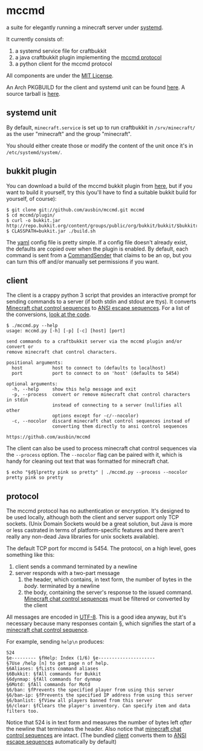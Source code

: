 mccmd
=====

a suite for elegantly running a minecraft server under [systemd][].

It currently consists of:

1. a systemd service file for craftbukkit
2. a java craftbukkit plugin implementing the [mccmd protocol][]
3. a python client for the mccmd protocol

All components are under the [MIT License][].

An Arch PKGBUILD for the client and systemd unit can be found 
[here][PKGBUILD]. A source tarball is [here][sourcetarball].

systemd unit
------------
By default, `minecraft.service` is set up to run craftbukkit in
`/srv/minecraft/` as the user "minecraft" and the group "minecraft".

You should either create those or modify the content of the unit once
it's in `/etc/systemd/system/`.

bukkit plugin
-------------
You can download a build of the mccmd bukkit plugin from 
[here][plugindownload], but if you want to build it yourself,
try this (you'll have to find a suitable bukkit build for yourself, of course):

    $ git clone git://github.com/ausbin/mccmd.git mccmd
    $ cd mccmd/plugin/
    $ curl -o bukkit.jar http://repo.bukkit.org/content/groups/public/org/bukkit/bukkit/$bukkitrel/$bukkitbuild.jar
    $ CLASSPATH=bukkit.jar ./build.sh

The [yaml][] config file is pretty simple. If a config file doesn't
already exist, the defaults are copied over when the plugin is enabled.
By default, each command is sent from a [CommandSender][] that claims to
be an op, but you can turn this off and/or manually set permissions if 
you want.

client
------
The client is a crappy python 3 script that provides an interactive
prompt for sending commands to a server (if both stdin and stdout
are ttys). It converts [Minecraft chat control sequences][controlseq]
to [ANSI escape sequences][]. For a list of the conversions, [look at
the code](https://github.com/ausbin/mccmd/blob/master/mccmd.py). 

    $ ./mccmd.py --help
    usage: mccmd.py [-h] [-p] [-c] [host] [port]

    send commands to a craftbukkit server via the mccmd plugin and/or convert or
    remove minecraft chat control characters.

    positional arguments:
      host           host to connect to (defaults to localhost)
      port           port to connect to on 'host' (defaults to 5454)

    optional arguments:
      -h, --help     show this help message and exit
      -p, --process  convert or remove minecraft chat control characters in stdin
                     instead of connecting to a server (nullifies all other
                     options except for -c/--nocolor)
      -c, --nocolor  discard minecraft chat control sequences instead of
                     converting them directly to ansi control sequences

    https://github.com/ausbin/mccmd

The client can also be used to process minecraft chat control sequences via
the `--process` option. The `--nocolor` flag can be paired with it,
which is handy for cleaning out text that was formatted for minecraft
chat.

    $ echo "§d§lpretty pink so pretty" | ./mccmd.py --process --nocolor
    pretty pink so pretty

protocol
--------
The mccmd protocol has no authentication or encryption. It's designed to
be used locally, although both the client and server support only TCP
sockets.
(Unix Domain Sockets would be a great solution, but Java is more or 
less castrated in terms of platform-specific features and there
aren't really any non-dead Java libraries for unix sockets available).

The default TCP port for mccmd is 5454. The protocol, on a high level,
goes something like this:

1. client sends a command terminated by a newline
2. server responds with a two-part message
    1. the header, which contains, in text form, the number of bytes in
       the *body*. terminated by a newline
    2. the body, containing the server's response to the issued
       command. [Minecraft chat control sequences][controlseq]
       must be filtered or converted by the client

All messages are encoded in [UTF-8][]. This is a good idea anyway, but
it's necessary because many responses contain §, which signifies the 
start of a [minecraft chat control sequence][controlseq].

For example, sending `help\n` produces:

    524
    §e--------- §fHelp: Index (1/6) §e---------------------
    §7Use /help [n] to get page n of help.
    §6Aliases: §fLists command aliases
    §6Bukkit: §fAll commands for Bukkit
    §6dynmap: §fAll commands for dynmap
    §6Motd: §fAll commands for Motd
    §6/ban: §fPrevents the specified player from using this server
    §6/ban-ip: §fPrevents the specified IP address from using this server
    §6/banlist: §fView all players banned from this server
    §6/clear: §fClears the player's inventory. Can specify item and data filters too.

Notice that 524 is in text form and measures the number of bytes left
*after* the newline that terminates the header. Also notice that
[minecraft chat control sequences][controlseq] are intact. (The bundled
[client][] converts them to [ANSI escape sequences][] automatically by
default)

[systemd]: http://freedesktop.org/wiki/Software/systemd/
[mccmd protocol]: #protocol
[client]: #client
[controlseq]: http://wiki.vg/Chat#Control_Sequences
[UTF-8]: http://utf-8.com/
[ANSI escape sequences]: https://en.wikipedia.org/wiki/ANSI_escape_code
[plugindownload]: http://206.253.166.8/~austin/builds/mccmd.jar
[CommandSender]: http://jd.bukkit.org/dev/apidocs/org/bukkit/command/CommandSender.html
[yaml]: https://en.wikipedia.org/wiki/YAML
[PKGBUILD]: https://raw.github.com/ausbin/mccmd/master/PKGBUILD
[sourcetarball]: http://206.253.166.8/~austin/builds/mccmd.tar.xz
[MIT License]: https://en.wikipedia.org/wiki/MIT_License

